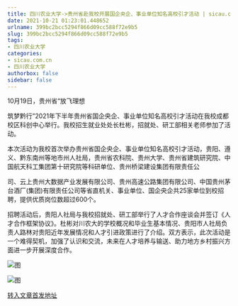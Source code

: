 ```yaml
---
title: 四川农业大学->贵州省赴我校开展国企央企、事业单位知名高校引才活动 | sicau.com.cn
date: 2021-10-21 01:23:01.448652
urlname: 399bc2bcc5294f866d09cc588f72e9b5
slug: 399bc2bcc5294f866d09cc588f72e9b5
tags: 
- 四川农业大学
categories:
- sicau.com.cn
- 四川农业大学
authorbox: false
sidebar: false
---
```

10月19日，贵州省“放飞理想

筑梦黔行”2021年下半年贵州省国企央企、事业单位知名高校引才活动在我校成都校区科创中心举行。我校招生就业处处长杜彬，招就处、研工部相关老师参加了活动。  

本次活动为我校首次举办贵州省国企央企、事业单位知名高校引才活动，贵阳、遵义、黔东南州等地市州人社局，贵州省农科院、贵州大学、贵州省建筑研究院、中国航天科工集团第十研究院等科研单位、贵州桥梁建设集团有限责任公
<!--more-->
司、云上贵州大数据产业发展有限公司、贵州高速公路集团有限公司、中国贵州茅台酒厂(集团)有限责任公司等省直机关、事业单位、国企央企共25家单位到校招聘，提供优质岗位数超过600个。

招聘活动后，贵阳人社局与我校招就处、研工部举行了人才合作座谈会并签订《人才合作框架协议》。杜彬对川农大的学校概况和毕业生基本情况、贵阳市人社局负责人路林对贵阳近年发展情况和人才引进政策进行了介绍。双方表示，此次活动是一个难得契机，加强了认识和交流，未来在人才培养与输送、助力地方乡村振兴方面进一步开展深度合作。

![图](https://news.sicau.edu.cn/__local/7/BA/45/0D243D0C0F31EE54AA0374C38DB_CB2FBAF6_854DF.png)

![图](https://news.sicau.edu.cn/__local/0/C1/31/9D6FBD87B6534A0AB3490ACEAEE_0A70EC43_18548.png)

[转入文章首发地址](https://news.sicau.edu.cn/info/1078/64985.htm)